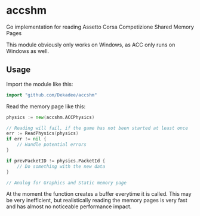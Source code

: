 # accshm
Go implementation for reading Assetto Corsa Competizione Shared Memory Pages

This module obviously only works on Windows, as ACC only runs on Windows as well.

## Usage

Import the module like this:

```go
import "github.com/Dekadee/accshm"
```

Read the memory page like this:

```go
physics := new(accshm.ACCPhysics)

// Reading will fail, if the game has not been started at least once
err := ReadPhysics(physics)
if err != nil {
    // Handle potential errors
}

if prevPacketID != physics.PacketId {
    // Do something with the new data
}

// Analog for Graphics and Static memory page
```

At the moment the function creates a buffer everytime it is called.
This may be very inefficient, but realistically reading the memory pages is very fast and has almost no noticeable performance impact.
